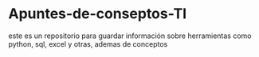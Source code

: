 # Apuntes-de-conseptos-TI
este es un repositorio para guardar información sobre herramientas como python, sql, excel y otras, ademas de conceptos
